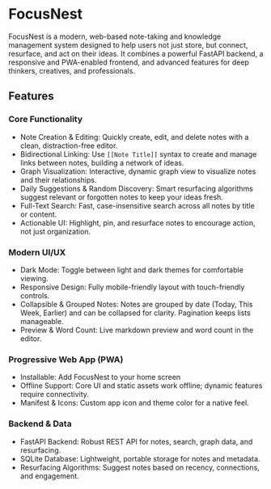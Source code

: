 # FocusNest

FocusNest is a modern, web-based note-taking and knowledge management system designed to help users not just store, but connect, resurface, and act on their ideas. It combines a powerful FastAPI backend, a responsive and PWA-enabled frontend, and advanced features for deep thinkers, creatives, and professionals.

## Features

### Core Functionality
- Note Creation & Editing: Quickly create, edit, and delete notes with a clean, distraction-free editor.
- Bidirectional Linking: Use `[[Note Title]]` syntax to create and manage links between notes, building a network of ideas.
- Graph Visualization: Interactive, dynamic graph view to visualize notes and their relationships.
- Daily Suggestions & Random Discovery: Smart resurfacing algorithms suggest relevant or forgotten notes to keep your ideas fresh.
- Full-Text Search: Fast, case-insensitive search across all notes by title or content.
- Actionable UI: Highlight, pin, and resurface notes to encourage action, not just organization.

### Modern UI/UX
- Dark Mode: Toggle between light and dark themes for comfortable viewing.
- Responsive Design: Fully mobile-friendly layout with touch-friendly controls.
- Collapsible & Grouped Notes: Notes are grouped by date (Today, This Week, Earlier) and can be collapsed for clarity. Pagination keeps lists manageable.
- Preview & Word Count: Live markdown preview and word count in the editor.

### Progressive Web App (PWA)
- Installable: Add FocusNest to your home screen
- Offline Support: Core UI and static assets work offline; dynamic features require connectivity.
- Manifest & Icons: Custom app icon and theme color for a native feel.

### Backend & Data
- FastAPI Backend: Robust REST API for notes, search, graph data, and resurfacing.
- SQLite Database: Lightweight, portable storage for notes and metadata.
- Resurfacing Algorithms: Suggest notes based on recency, connections, and engagement.